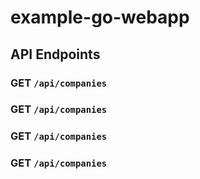 # example-go-webapp

## API Endpoints

### GET `/api/companies`
### GET `/api/companies`
### GET `/api/companies`
### GET `/api/companies`
